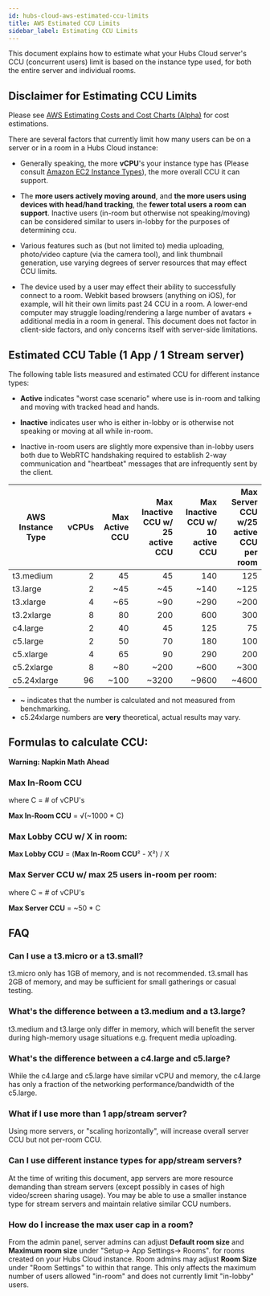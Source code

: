 ```yaml
---
id: hubs-cloud-aws-estimated-ccu-limits
title: AWS Estimated CCU Limits
sidebar_label: Estimating CCU Limits
---
```


This document explains how to estimate what your Hubs Cloud server's CCU (concurrent users) limit is based on the instance type used, for both the entire server and individual rooms.

## Disclaimer for Estimating CCU Limits

Please see [AWS Estimating Costs and Cost Charts (Alpha)](./hubs-cloud-aws-estimated-cost-charts.md) for cost estimations.

There are several factors that currently limit how many users can be on a server or in a room in a Hubs Cloud instance: 

* Generally speaking, the more **vCPU**'s your instance type has (Please consult [Amazon EC2 Instance Types](https://aws.amazon.com/ec2/instance-types/)), the more overall CCU it can support.

* The **more users actively moving around**, and **the more users using devices with head/hand tracking**, the **fewer total users a room can support**. Inactive users (in-room but otherwise not speaking/moving) can be considered similar to users in-lobby for the purposes of determining ccu. 

* Various features such as (but not limited to) media uploading, photo/video capture (via the camera tool), and link thumbnail generation, use varying degrees of server resources that may effect CCU limits. 

* The device used by a user may effect their ability to successfully connect to a room. Webkit based browsers (anything on iOS), for example, will hit their own limits past 24 CCU in a room. A lower-end computer may struggle loading/rendering a large number of avatars + additional media in a room in general. This document does not factor in client-side factors, and only concerns itself with server-side limitations.  


## Estimated CCU Table (1 App / 1 Stream server)

The following table lists measured and estimated CCU for different instance types:

* **Active** indicates "worst case scenario" where use is in-room and talking and moving with tracked head and hands.

* **Inactive** indicates user who is either in-lobby or is otherwise not speaking or moving at all while in-room.
 * Inactive in-room users are slightly more expensive than in-lobby users both due to WebRTC handshaking required to establish 2-way communication and "heartbeat" messages that are infrequently sent by the client.

| AWS Instance Type | vCPUs | Max **Active** CCU | Max **Inactive** CCU w/ 25 active CCU | Max **Inactive** CCU w/ 10 active CCU | Max **Server** CCU w/25 active CCU per room |
|-------------------|------:|-------------------:|--------------------------------------:|--------------------------------------:|--------------------------------------------:|
| t3.medium         |     2 |                 45 |                                    45 |                                   140 |                                         125 |
| t3.large          |     2 |                ~45 |                                   ~45 |                                  ~140 |                                        ~125 |
| t3.xlarge         |     4 |                ~65 |                                   ~90 |                                  ~290 |                                        ~200 |
| t3.2xlarge        |     8 |                 80 |                                   200 |                                   600 |                                         300 |
| c4.large          |     2 |                 40 |                                    45 |                                   125 |                                          75 |
| c5.large          |     2 |                 50 |                                    70 |                                   180 |                                         100 |
| c5.xlarge         |     4 |                 65 |                                    90 |                                   290 |                                         200 |
| c5.2xlarge        |     8 |                ~80 |                                  ~200 |                                  ~600 |                                        ~300 |
| c5.24xlarge       |    96 |               ~100 |                                 ~3200 |                                 ~9600 |                                       ~4600 |

* **~** indicates that the number is calculated and not measured from benchmarking.
* c5.24xlarge numbers are **very** theoretical, actual results may vary.

## Formulas to calculate CCU:

**Warning: Napkin Math Ahead**

### Max In-Room CCU
where C = # of vCPU's

**Max In-Room CCU** = √(~1000 * C)

### Max Lobby CCU w/ X in room:
**Max Lobby CCU** = (**Max In-Room CCU**² - X²) / X

### Max Server CCU w/ max 25 users in-room per room: 
where C = # of vCPU's

**Max Server CCU** = ~50 * C 

## FAQ

### Can I use a t3.micro or a t3.small?
t3.micro only has 1GB of memory, and is not recommended. t3.small has 2GB of memory, and may be sufficient for small gatherings or casual testing. 

### What's the difference between a t3.medium and a t3.large?
t3.medium and t3.large only differ in memory, which will benefit the server during high-memory usage situations e.g. frequent media uploading. 

### What's the difference between a c4.large and c5.large?
While the c4.large and c5.large have similar vCPU and memory, the c4.large has only a fraction of the networking performance/bandwidth of the c5.large.

### What if I use more than 1 app/stream server?
Using more servers, or "scaling horizontally", will increase overall server CCU but not per-room CCU.

### Can I use different instance types for app/stream servers?
At the time of writing this document, app servers are more resource demanding than stream servers (except possibly in cases of high video/screen sharing usage). You may be able to use a smaller instance type for stream servers and maintain relative similar CCU numbers.

### How do I increase the max user cap in a room?
From the admin panel, server admins can adjust **Default room size** and **Maximum room size** under "Setup-> App Settings-> Rooms". for rooms created on your Hubs Cloud instance. Room admins may adjust **Room Size** under "Room Settings" to within that range. This only affects the maximum number of users allowed "in-room" and does not currently limit "in-lobby" users. 
